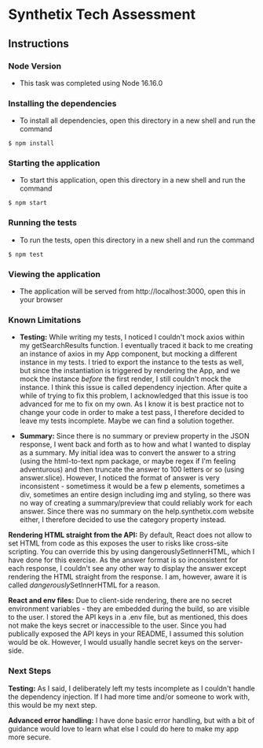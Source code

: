 # Synthetix Tech Assessment

## Instructions

### Node Version
- This task was completed using Node 16.16.0

### Installing the dependencies
- To install all dependencies, open this directory in a new shell and run the command
```
$ npm install
```

### Starting the application
- To start this application, open this directory in a new shell and run the command
```
$ npm start
```

### Running the tests
- To run the tests, open this directory in a new shell and run the command
```
$ npm test
```

### Viewing the application
- The application will be served from http://localhost:3000, open this in your browser

### Known Limitations
- **Testing:** While writing my tests, I noticed I couldn't mock axios within my getSearchResults function. I eventually traced it back to me creating an instance of axios in my App component, but mocking a different instance in my tests. I tried to export the instance to the tests as well, but since the instantiation is triggered by rendering the App, and we mock the instance *before* the first render, I still couldn't mock the instance. I think this issue is called dependency injection. After quite a while of trying to fix this problem, I acknowledged that this issue is too advanced for me to fix on my own. As I know it is best practice not to change your code in order to make a test pass, I therefore decided to leave my tests incomplete. Maybe we can find a solution together.

- **Summary:** Since there is no summary or preview property in the JSON response, I went back and forth as to how and what I wanted to display as a summary. My initial idea was to convert the answer to a string (using the html-to-text npm package, or maybe regex if I'm feeling adventurous) and then truncate the answer to 100 letters or so (using answer.slice). However, I noticed the format of answer is very inconsistent - sometimess it would be a few p elements, sometimes a div, sometimes an entire design including img and styling, so there was no way of creating a summary/preview that could reliably work for each answer. Since there was no summary on the help.synthetix.com website either, I therefore decided to use the category property instead.

**Rendering HTML straight from the API:** By default, React does not allow to set HTML from code as this exposes the user to risks like cross-site scripting. You can override this by using dangerouslySetInnerHTML, which I have done for this exercise. As the answer format is so inconsistent for each response, I couldn't see any other way to display the answer except rendering the HTML straight from the response. I am, however, aware it is called *dangerously*SetInnerHTML for a reason.

**React and env files:** Due to client-side rendering, there are no secret environment variables - they are embedded during the build, so are visible to the user. I stored the API keys in a .env file, but as mentioned, this does not make the keys secret or inaccessible to the user. Since you had publically exposed the API keys in your README, I assumed this solution would be ok. However, I would usually handle secret keys on the server-side.

### Next Steps
**Testing:** As I said, I deliberately left my tests incomplete as I couldn't handle the dependency injection. If I had more time and/or someone to work with, this would be my next step.

**Advanced error handling:** I have done basic error handling, but with a bit of guidance would love to learn what else I could do here to make my app more secure.



